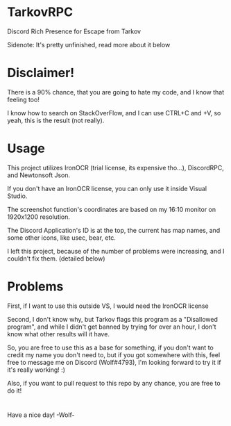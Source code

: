 # TarkovRPC
Discord Rich Presence for Escape from Tarkov


Sidenote: It's pretty unfinished, read more about it below
# Disclaimer!
There is a 90% chance, that you are going to hate my code, and I know that feeling too!


I know how to search on StackOverFlow, and I can use CTRL+C and +V, so yeah, this is the result (not really).
# Usage
This project utilizes IronOCR (trial license, its expensive tho...), DiscordRPC, and Newtonsoft Json.


If you don't have an IronOCR license, you can only use it inside Visual Studio.


The screenshot function's coordinates are based on my 16:10 monitor on 1920x1200 resolution.


The Discord Application's ID is at the top, the current has map names, and some other icons, like usec, bear, etc.


I left this project, because of the number of problems were increasing, and I couldn't fix them. (detailed below)
# Problems
First, if I want to use this outside VS, I would need the IronOCR license


Second, I don't know why, but Tarkov flags this program as a "Disallowed program", and while I didn't get banned by trying for over an hour, I don't know what other results will it have.


So, you are free to use this as a base for something, if you don't want to credit my name you don't need to, but if you got somewhere with this, feel free to message me on Discord (Wolf#4793), I'm looking forward to try it if it's really working! :)


Also, if you want to pull request to this repo by any chance, you are free to do it!
#
Have a nice day! -Wolf-

